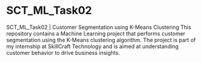 # SCT_ML_Task02
SCT_ML_Task02 | Customer Segmentation using K-Means Clustering This repository contains a Machine Learning project that performs customer segmentation using the K-Means clustering algorithm. The project is part of my internship at SkillCraft Technology and is aimed at understanding customer behavior to drive business insights.
